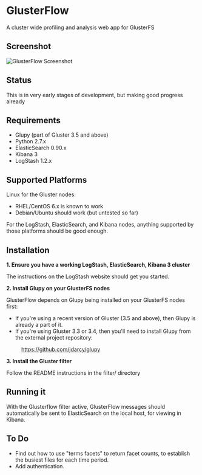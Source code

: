 GlusterFlow
===========

A cluster wide profiling and analysis web app for GlusterFS

Screenshot
----------

![GlusterFlow Screenshot](https://github.com/justinclift/glusterflow/raw/master/ui/static/ui/screenshots/glusterflow_screenshot_0.0.1.png "GlusterFlow Screenshot")

Status
------

This is in very early stages of development, but making good progress already

Requirements
------------

* Glupy (part of Gluster 3.5 and above)
* Python 2.7.x
* ElasticSearch 0.90.x
* Kibana 3
* LogStash 1.2.x

Supported Platforms
-------------------

Linux for the Gluster nodes:
* RHEL/CentOS 6.x is known to work
* Debian/Ubuntu should work (but untested so far)

For the LogStash, ElasticSearch, and Kibana nodes, anything
supported by those platforms should be good enough.


Installation
------------

__1. Ensure you have a working LogStash, ElasticSearch, Kibana 3 cluster__

The instructions on the LogStash website should get you started.

__2. Install Glupy on your GlusterFS nodes__

GlusterFlow depends on Glupy being installed on your GlusterFS nodes first:

* If you're using a recent version of Gluster (3.5 and above), then Glupy is
already a part of it.
* If you're using Gluster 3.3 or 3.4, then you'll need to install Glupy from
the external project repository:

&nbsp; &nbsp; &nbsp; &nbsp; &nbsp; https://github.com/jdarcy/glupy

__3. Install the Gluster filter__

Follow the README instructions in the filter/ directory


Running it
----------

With the Glusterflow filter active, GlusterFlow messages should automatically
be sent to ElasticSearch on the local host, for viewing in Kibana.


To Do
-----

* Find out how to use "terms facets" to return facet counts, to establish the
  busiest files for each time period.
* Add authentication.

